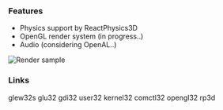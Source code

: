 ### Features
* Physics support by ReactPhysics3D
* OpenGL render system  (in progress..)
* Audio  (considering OpenAL..)




![Render sample](https://github.com/SniperChicken32/SandStorm/blob/main/render_sample.jpg)

### Links
glew32s glu32 gdi32 user32 kernel32 comctl32 opengl32 rp3d
